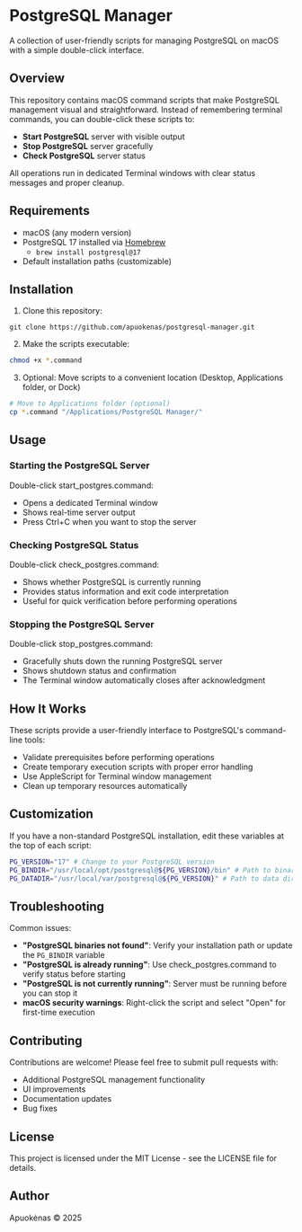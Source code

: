 # PostgreSQL Manager

A collection of user-friendly scripts for managing PostgreSQL on macOS with a simple double-click interface.

## Overview

This repository contains macOS command scripts that make PostgreSQL management visual and straightforward. Instead of remembering terminal commands, you can double-click these scripts to:

- **Start PostgreSQL** server with visible output
- **Stop PostgreSQL** server gracefully
- **Check PostgreSQL** server status

All operations run in dedicated Terminal windows with clear status messages and proper cleanup.

## Requirements

- macOS (any modern version)
- PostgreSQL 17 installed via [Homebrew](https://brew.sh)
  - `brew install postgresql@17`
- Default installation paths (customizable)

## Installation

1. Clone this repository:

```
git clone https://github.com/apuokenas/postgresql-manager.git
```

2. Make the scripts executable:

```bash
chmod +x *.command
```

3. Optional: Move scripts to a convenient location (Desktop, Applications folder, or Dock)

```bash
# Move to Applications folder (optional)
cp *.command "/Applications/PostgreSQL Manager/"
```


## Usage

### Starting the PostgreSQL Server

Double-click start_postgres.command:

- Opens a dedicated Terminal window
- Shows real-time server output
- Press Ctrl+C when you want to stop the server

### Checking PostgreSQL Status

Double-click check_postgres.command:

- Shows whether PostgreSQL is currently running
- Provides status information and exit code interpretation
- Useful for quick verification before performing operations

### Stopping the PostgreSQL Server

Double-click stop_postgres.command:

- Gracefully shuts down the running PostgreSQL server
- Shows shutdown status and confirmation
- The Terminal window automatically closes after acknowledgment

## How It Works

These scripts provide a user-friendly interface to PostgreSQL's command-line tools:

- Validate prerequisites before performing operations
- Create temporary execution scripts with proper error handling
- Use AppleScript for Terminal window management
- Clean up temporary resources automatically

## Customization

If you have a non-standard PostgreSQL installation, edit these variables at the top of each script:

```bash
PG_VERSION="17" # Change to your PostgreSQL version
PG_BINDIR="/usr/local/opt/postgresql@${PG_VERSION}/bin" # Path to binaries
PG_DATADIR="/usr/local/var/postgresql@${PG_VERSION}" # Path to data directory
```

## Troubleshooting

Common issues:

- **"PostgreSQL binaries not found"**: Verify your installation path or update the `PG_BINDIR` variable
- **"PostgreSQL is already running"**: Use check_postgres.command to verify status before starting
- **"PostgreSQL is not currently running"**: Server must be running before you can stop it
- **macOS security warnings**: Right-click the script and select "Open" for first-time execution

## Contributing

Contributions are welcome! Please feel free to submit pull requests with:

- Additional PostgreSQL management functionality
- UI improvements
- Documentation updates
- Bug fixes

## License

This project is licensed under the MIT License - see the LICENSE file for details.

## Author

Apuokėnas © 2025
